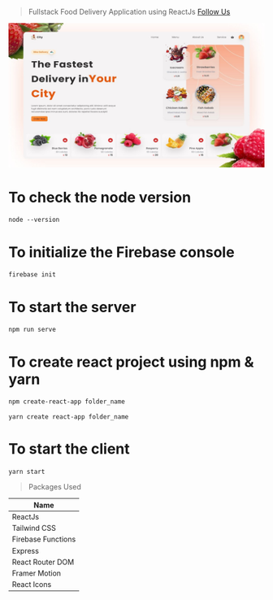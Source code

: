 > Fullstack Food Delivery Application using ReactJs
> [Follow Us](https://codewithvetri.web.app)

![This is the Project Thumbnail](./_9mmXqz4AbE.jpg)

# To check the node version

```
node --version
```

# To initialize the Firebase console

```
firebase init
```

# To start the server

```
npm run serve
```

# To create react project using npm & yarn

```
npm create-react-app folder_name
```

```
yarn create react-app folder_name
```

# To start the client

```
yarn start
```

> Packages Used

<!-- prettier-ignore -->
| Name
|------------------------------------------------
| ReactJs
| Tailwind CSS
| Firebase Functions
| Express
| React Router DOM
| Framer Motion
| React Icons
